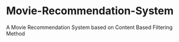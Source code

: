 # Movie-Recommendation-System
A Movie Recommendation System based on Content Based Filtering Method
